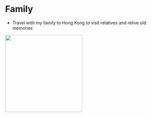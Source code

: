 # Family
- Travel with my family to Hong Kong to visit relatives and relive old memories

<img src="https://freerangestock.com/sample/134391/happy-family-holding-hands-with-ocean-and-sunset-in-the-background.jpg" height="250px"/> 